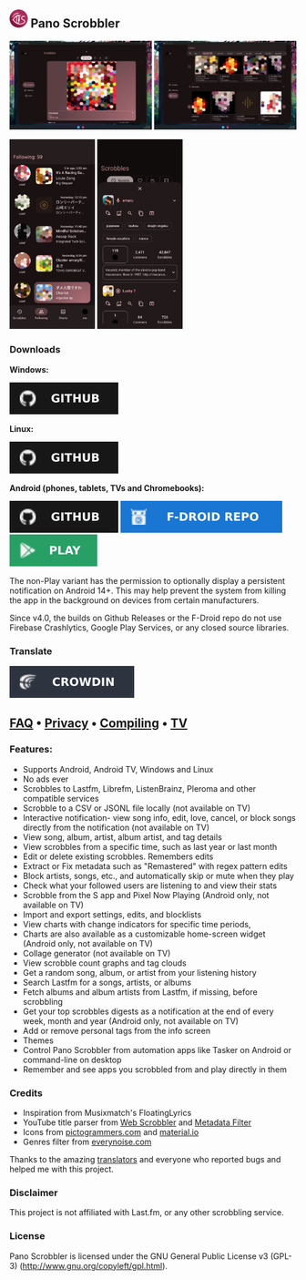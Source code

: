 ## <img src="composeApp/src/commonMain/composeResources/drawable/ic_launcher_with_bg.svg" alt="app icon" width="32"/> Pano Scrobbler

[play-store]: img/play-store.svg
[play-store-link]: https://play.google.com/store/apps/details?id=com.arn.scrobble
[github]: img/github.svg
[github-link]: https://github.com/kawaiiDango/pano-scrobbler/releases
[fdroid]: img/fdroid.svg
[fdroid-link]: https://kawaiidango.github.io/pano-scrobbler/fdroid/repo?fingerprint=9954ECAB27F9FCE8290AC75A33F3DFE9FE5F6F5B8E6F33AD7F98307AC4D487BA
[ko-fi]: img/ko-fi.svg
[ko-fi-link]: https://ko-fi.com/kawaiiDango
[crowdin]: img/crowdin.svg
[crowdin-link]: https://crowdin.com/project/pscrobbler

<img src="screenshots/scrobbles-desktop.jpg" alt="scrobbles screen" width="250"/> <img src="screenshots/charts-desktop.jpg" alt="charts screen" width="250"/>

<img src="screenshots/friends-mobile.jpg" alt="friends screen" width="150"/> <img src="screenshots/details-mobile.jpg" alt="details screen" width="150"/>

### Downloads

**Windows:**

[![github][github]][github-link]

**Linux:**

[![github][github]][github-link]

**Android (phones, tablets, TVs and Chromebooks):**

[![github][github]][github-link] [![fdroid][fdroid]][fdroid-link] [![play-store][play-store]][play-store-link]

The non-Play variant has the permission to optionally display a persistent notification on Android 14+.
This may help prevent the system from killing the app in the background on devices from certain manufacturers.


Since v4.0, the builds on Github Releases or the F-Droid repo do not use Firebase Crashlytics, Google Play Services, or any closed source libraries.

### Translate

[![translate][crowdin]][crowdin-link]

## [FAQ](faq.md) • [Privacy](privacy-policy.md) • [Compiling](instructions.md) • [TV](tv.md)

### Features:

- Supports Android, Android TV, Windows and Linux
- No ads ever
- Scrobbles to Lastfm, Librefm, ListenBrainz, Pleroma and other compatible services
- Scrobble to a CSV or JSONL file locally (not available on TV)
- Interactive notification- view song info, edit, love, cancel, or block songs directly from the
  notification (not available on TV)
- View song, album, artist, album artist, and tag details
- View scrobbles from a specific time, such as last year or last month
- Edit or delete existing scrobbles. Remembers edits
- Extract or Fix metadata such as "Remastered" with regex pattern edits
- Block artists, songs, etc., and automatically skip or mute when they play
- Check what your followed users are listening to and view their stats
- Scrobble from the S app and Pixel Now Playing (Android only, not available on TV)
- Import and export settings, edits, and blocklists
- View charts with change indicators for specific time periods,
- Charts are also available as a customizable home-screen widget (Android only, not available on TV)
- Collage generator (not available on TV)
- View scrobble count graphs and tag clouds
- Get a random song, album, or artist from your listening history
- Search Lastfm for a songs, artists, or albums
- Fetch albums and album artists from Lastfm, if missing, before scrobbling
- Get your top scrobbles digests as a notification at the end of every week, month and year (Android only, not available on TV)
- Add or remove personal tags from the info screen
- Themes
- Control Pano Scrobbler from automation apps like Tasker on Android or command-line on desktop
- Remember and see apps you scrobbled from and play directly in them


### Credits

- Inspiration from Musixmatch's FloatingLyrics
- YouTube title parser from [Web Scrobbler](https://github.com/web-scrobbler/web-scrobbler) and [Metadata Filter](https://github.com/web-scrobbler/metadata-filter)
- Icons from [pictogrammers.com](https://pictogrammers.com) and [material.io](https://material.io)
- Genres filter from [everynoise.com](https://everynoise.com)

Thanks to the amazing [translators](composeApp/src/commonMain/composeResources/files/crowdin_members.txt) and everyone who
reported bugs and helped me with this project.

### Disclaimer

This project is not affiliated with Last.fm, or any other scrobbling service.

### License

Pano Scrobbler is licensed under the GNU General Public License v3 (GPL-3) (http://www.gnu.org/copyleft/gpl.html).
